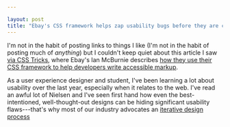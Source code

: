 ```yaml
---

layout: post
title: "Ebay's CSS framework helps zap usability bugs before they are created"
---
```


I'm not in the habit of posting links to things I like (I'm not in the habit of posting much of *anything*) but I couldn't keep quiet about this article I saw [via CSS Tricks](https://css-tricks.com/how-our-css-framework-helps-enforce-accessibility/), where Ebay's Ian McBurnie describes [how they use their CSS framework to help developers write accessible markup](http://www.ebaytechblog.com/2015/11/04/how-our-css-framework-helps-enforce-accessibility/).

As a user experience designer and student, I've been learning a lot about usability over the last year, especially when it relates to the web. I've read an awful lot of Nielsen and I've seen first hand how even the best-intentioned, well-thought-out designs can be hiding significant usability flaws---that's why most of our industry advocates an [iterative design process]()